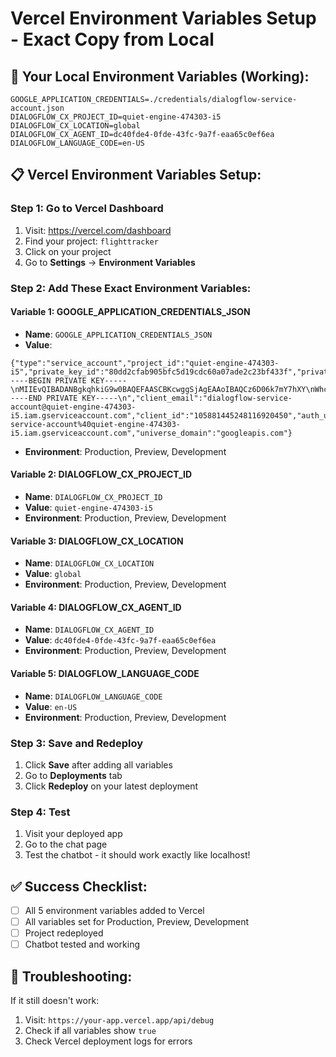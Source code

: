 # Vercel Environment Variables Setup - Exact Copy from Local

## 🚀 Your Local Environment Variables (Working):
```
GOOGLE_APPLICATION_CREDENTIALS=./credentials/dialogflow-service-account.json
DIALOGFLOW_CX_PROJECT_ID=quiet-engine-474303-i5
DIALOGFLOW_CX_LOCATION=global
DIALOGFLOW_CX_AGENT_ID=dc40fde4-0fde-43fc-9a7f-eaa65c0ef6ea
DIALOGFLOW_LANGUAGE_CODE=en-US
```

## 📋 Vercel Environment Variables Setup:

### Step 1: Go to Vercel Dashboard
1. Visit: https://vercel.com/dashboard
2. Find your project: `flighttracker`
3. Click on your project
4. Go to **Settings** → **Environment Variables**

### Step 2: Add These Exact Environment Variables:

#### Variable 1: GOOGLE_APPLICATION_CREDENTIALS_JSON
- **Name**: `GOOGLE_APPLICATION_CREDENTIALS_JSON`
- **Value**: 
```
{"type":"service_account","project_id":"quiet-engine-474303-i5","private_key_id":"80dd2cfab905bfc5d19cdc60a07ade2c23bf433f","private_key":"-----BEGIN PRIVATE KEY-----\nMIIEvQIBADANBgkqhkiG9w0BAQEFAASCBKcwggSjAgEAAoIBAQCz6D06k7mY7hXY\nWhclgSzNHOgHp/+/PX9Y6rcyLZQ42SMFuEV+gZv9B3XTOzHdcZd6KN65q4S/yaDj\ntmzQ5yRhcrf3m/YAl8EwZbVsoyBBHI/AKmXQpnJoSFd1gLbKbKudF4dQdXZ0clrn\nxxAye0eKfzqPI7MQdBbgxQTy+CoeZ7L/Txu2zRBOZ1ZnWGyaJ7/slA/n60rcop2q\nKG+XtqUO5yx1mHOjzEUQCcJgyMEV49NXWuIeso1T1jrSOyaoQFeLq4qp3TphTmSU\nEF5Nna/qRKrezuVIeqgID51qaIvLePcaX76Siq6kNEnAH4WeeaLzI7OtpUQr0fgx\nkclKx6dtAgMBAAECggEAAIQeCNj7o1Crh19ayaTBOCVpFPyKY0YN43do5x/yWOdm\njlGlAWPlyqgG0oBM+FGnGZacbPPtAY/WglC3pzHCjPUDShaMchv9VeI0zwb4xLcM\nQoTcneicU2hBt/iSjaoaI+05WiW8HUFmuVt81Gg+IEuVI2v6y4VJu4NVLE1B8axh\nPwlvr7+w1aPqmch2YZxPw0olGioXF06sRI/eaBDogvKVjFLZPWc6griRTpr1HwNP\njosL4eRAKoFSO1lot0Gv8NPjRkiAc9gpKukXXu1SVCxBHp43EpONT/4lvVYSMJa9\ncTHY3bIIW/GiTvXhpBFWUbX2m+J1rLxxFwTcLLPCgQKBgQDmwgTV81yFeMvaPzgk\nlZU0t9QCDCP6/PDH4hfWfDqKhaTTyBnPB9Y8eHDHndxqhaWzSBLKzaXw1ZcXWu1C\nVTAieGBadke62i6o8qhRF6CsjOKV+9MhVPWnWw+g1j6cnFwUTN7a0Leu2SuD52th\nDbdrLjUp8ZrrEilVlfHUwS06lQKBgQDHljuro5tSjca7NEuhym/+Ic/can7LP1XR\nYGO0bh64sJ5EYLL7ak1Mvvr74z5pquN6IYYmYTViRcDbvpoO/ha/RIxpKP61hknt\n6pX3ZhEXHfNirWvYqSMch5uVyuPFbzVauK8a2Rx07nKkWysnW66gjhQ69oAN8KYm\nEMygtURbeQKBgQCtCodHzWPvLwNnGQtH2+f0jXltQ59jonQI4BHSJHxdzhQpQB+i\ncZUE6ahg+I8GTkxQodZ9wDMU44aW2/eZS3p6DtzqWVI221AsHzN7BAXX/xoXMK1F\njIleQ1n32VFAbbxa+L4RRnzHoFESa+LI99k4hYEWf/gVGRxn8rZTPb1l9QKBgHP2\niAj78D0Q/wy6H8+LTXK8tob8oVr6G6SheozVBqiMhgh4nsWRSAR1WmKL8DF5Bt5p\nKAaYqGnG2X1TyzM20oSjEWnwVb2mnsHLcQLjnL5vun/0/xpNe4cSC4YG8jw+lyN0\n9tiEmRIfkSCJkBM4I8hJhNuVaWWwEvk+/YXKjEMRAoGARpKEfi64nAAhDjF511jf\nDdzT1N+JgUxhJ53aQwW1pJ+haVPQZ+9smA6IwvIejVtIVBkGBoxWrnasg78A/4cl\nF0qjJwpYV792yHalCPqb1tKLcZM2AbFYp/eDaDaAK3lFdsEbAkgmDg8tzJwAHzGb\nfViXGgoKwTUCnVw3SUxe93Q=\n-----END PRIVATE KEY-----\n","client_email":"dialogflow-service-account@quiet-engine-474303-i5.iam.gserviceaccount.com","client_id":"105881445248116920450","auth_uri":"https://accounts.google.com/o/oauth2/auth","token_uri":"https://oauth2.googleapis.com/token","auth_provider_x509_cert_url":"https://www.googleapis.com/oauth2/v1/certs","client_x509_cert_url":"https://www.googleapis.com/robot/v1/metadata/x509/dialogflow-service-account%40quiet-engine-474303-i5.iam.gserviceaccount.com","universe_domain":"googleapis.com"}
```
- **Environment**: Production, Preview, Development

#### Variable 2: DIALOGFLOW_CX_PROJECT_ID
- **Name**: `DIALOGFLOW_CX_PROJECT_ID`
- **Value**: `quiet-engine-474303-i5`
- **Environment**: Production, Preview, Development

#### Variable 3: DIALOGFLOW_CX_LOCATION
- **Name**: `DIALOGFLOW_CX_LOCATION`
- **Value**: `global`
- **Environment**: Production, Preview, Development

#### Variable 4: DIALOGFLOW_CX_AGENT_ID
- **Name**: `DIALOGFLOW_CX_AGENT_ID`
- **Value**: `dc40fde4-0fde-43fc-9a7f-eaa65c0ef6ea`
- **Environment**: Production, Preview, Development

#### Variable 5: DIALOGFLOW_LANGUAGE_CODE
- **Name**: `DIALOGFLOW_LANGUAGE_CODE`
- **Value**: `en-US`
- **Environment**: Production, Preview, Development

### Step 3: Save and Redeploy
1. Click **Save** after adding all variables
2. Go to **Deployments** tab
3. Click **Redeploy** on your latest deployment

### Step 4: Test
1. Visit your deployed app
2. Go to the chat page
3. Test the chatbot - it should work exactly like localhost!

## ✅ Success Checklist:
- [ ] All 5 environment variables added to Vercel
- [ ] All variables set for Production, Preview, Development
- [ ] Project redeployed
- [ ] Chatbot tested and working

## 🔧 Troubleshooting:
If it still doesn't work:
1. Visit: `https://your-app.vercel.app/api/debug`
2. Check if all variables show `true`
3. Check Vercel deployment logs for errors

